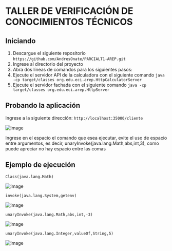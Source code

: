 # TALLER DE VERIFICACIÓN DE CONOCIMIENTOS TÉCNICOS

## Iniciando 

1. Descargue el siguiente repositorio `https://github.com/AndresOnate/PARCIALT1-AREP.git`
2. Ingrese al directorio del proyecto
3. Abra dos líneas de comandos para los siguientes pasos:
4. Ejecute el servidor API de la calculadora con el siguiente comando `java -cp target/classes org.edu.eci.arep.HttpCalculatorServer`
5. Ejecute el servidor fachada con el siguiente comando `java -cp target/classes org.edu.eci.arep.HttpServer`
  
## Probando la aplicación

Ingrese a la siguiente dirección: `http://localhost:35000/cliente`

![image](https://github.com/AndresOnate/PARCIALT1-AREP/assets/63562181/daa4038d-93b1-4ae2-a121-c9c497dd7c58)

Ingrese en el espacio el comando que esea ejecutar, evite el uso de espacio entre argumentos, es decir, unaryInvoke(java.lang.Math,abs,int,3), como puede apreciar no hay espacio entre las comas

## Ejemplo de ejecución

`Class(java.lang.Math)`

![image](https://github.com/AndresOnate/PARCIALT1-AREP/assets/63562181/32e61824-7808-4f02-860e-984b7d665c33)


`invoke(java.lang.System,getenv)`

![image](https://github.com/AndresOnate/PARCIALT1-AREP/assets/63562181/dcd294d1-fff0-4b86-8c45-c280d589d394)


`unaryInvoke(java.lang.Math,abs,int,-3)`

![image](https://github.com/AndresOnate/PARCIALT1-AREP/assets/63562181/aa1f903a-15dc-417b-a9c3-7735e3537ed8)


`unaryInvoke(java.lang.Integer,valueOf,String,5)`

![image](https://github.com/AndresOnate/PARCIALT1-AREP/assets/63562181/3d70963b-e63c-4236-b9b0-91549d8626cf)
